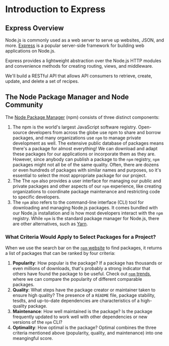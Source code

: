 # Introduction to Express

## Express Overview

Node.js is commonly used as a web server to serve up websites, JSON, and more. [Express](https://expressjs.com/) is a popular server-side framework for building web applications on Node.js.

Express provides a lightweight abstraction over the Node.js HTTP modules and convenience methods for creating routing, views, and middleware.

We'll build a RESTful API that allows API consumers to retrieve, create, update, and delete a set of recipes. 

## The Node Package Manager and Node Community

The [Node Package Manager](https://www.npmjs.com/) (npm) consists of three distinct components:
  1. The npm is the world's largest JavaScript software registry. Open-source developers from across the globe use npm to share and borrow packages, and many organizations use `npm` to manage private development as well. The extensive public database of packages means there's a package for almost everything! We can download and adapt these packages for our applications or incorporate them as they are. However, since anybody can publish a package to the `npm` registry, `npm` packages might not all be of the same quality. Often, there are dozens or even hundreds of packages with similar names and purposes, so it's essential to select the most appropriate package for our project.
  2. The The `npm` also provides a user interface for managing our public and private packages and other aspects of our `npm` experience, like creating organizations to coordinate package maintenance and restricting code to specific developers.
  3. The `npm` also refers to the command-line interface (CLI) tool for downloading and managing Node.js packages. It comes bundled with our Node.js installation and is how most developers interact with the `npm` registry. While `npm` is the standard package manager for Node.js, there are other alternatives, such as [Yarn](https://yarnpkg.com/).

### What Criteria Would Apply to Select Packages for a Project?

When we use the search bar on the [`npm` website](https://www.npmjs.com/) to find packages, it returns a list of packages that can be ranked by four criteria:
  1. **Popularity**: How popular is the package? If a package has thousands or even millions of downloads, that's probably a strong indicator that others have found the package to be useful. Check out [`npm` trends](https://npmtrends.com/), where we can compare the popularity of different comparable packages.
  2. **Quality**: What steps have the package creator or maintainer taken to ensure high quality? The presence of a `README` file, package stability, tesdts, and up-to-date dependencies are characteristics of a high-quality package.
  3. **Maintenance**: How well maintained is the package? Is the package frequently updated to work well with other dependencies or new versions of the `npm` CLI?
  4. **Optimality**: How optimal is the package? Optimal combines the three criteria mentioned above (popularity, quality, and maintenance) into one meangingful score.
